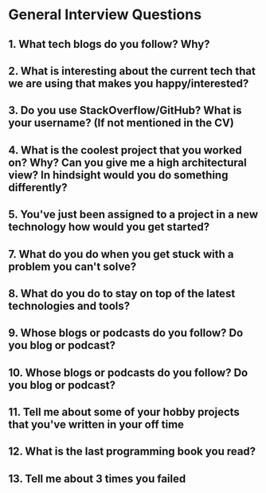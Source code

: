 # General Interview Questions

## 1. What tech blogs do you follow? Why?

## 2. What is interesting about the current tech that we are using that makes you happy/interested?

## 3. Do you use StackOverflow/GitHub? What is your username? (If not mentioned in the CV)

## 4. What is the coolest project that you worked on? Why? Can you give me a high architectural view? In hindsight would you do something differently?

## 5. You've just been assigned to a project in a new technology how would you get started?

## 7. What do you do when you get stuck with a problem you can't solve?

## 8. What do you do to stay on top of the latest technologies and tools?

## 9. Whose blogs or podcasts do you follow? Do you blog or podcast?

## 10. Whose blogs or podcasts do you follow? Do you blog or podcast?

## 11. Tell me about some of your hobby projects that you've written in your off time

## 12. What is the last programming book you read?

## 13. Tell me about 3 times you failed
